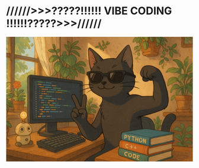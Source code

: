 # //////>>>?????!!!!!! VIBE CODING !!!!!!?????>>>//////

[![Vibe Cat](./mnt/data/vibecode_cat.png)](./mnt/data/vibecode_cat_video.mp4)
